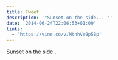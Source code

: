 ```yaml
---
title: Tweet
description: '"Sunset on the side... "'
date: '2014-06-24T22:06:53+01:00'
links:
  - 'https://vine.co/v/MtnhVe9p5Bp'
---
```

Sunset on the side... 
